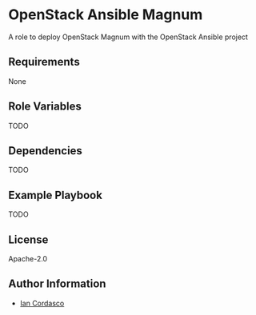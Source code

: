 # OpenStack Ansible Magnum
A role to deploy OpenStack Magnum with the OpenStack Ansible project

## Requirements

None

## Role Variables

TODO

## Dependencies

TODO

## Example Playbook

TODO

## License

Apache-2.0

## Author Information

- [Ian Cordasco](https://github.com/sigmavirus24)
